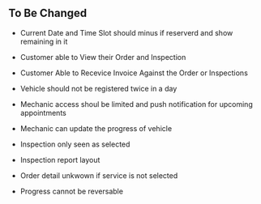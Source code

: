  ## To Be Changed 

 - Current Date and Time Slot should minus if reserverd  and show remaining in it 
 - Customer able to View their Order and Inspection 
 - Customer Able to Recevice Invoice Against the Order or Inspections 

 - Vehicle should not be registered twice in a day
 - Mechanic access shoul be limited and push notification for upcoming appointments
 - Mechanic can update the progress of vehicle
 - Inspection only seen as selected 
 - Inspection report layout
 - Order detail unkwown if service is not selected
 - Progress cannot be reversable